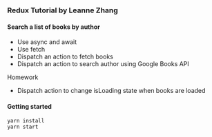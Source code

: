 ### Redux Tutorial by Leanne Zhang

#### Search a list of books by author

- Use async and await
- Use fetch
- Dispatch an action to fetch books
- Dispatch an action to search author using Google Books API

Homework

- Dispatch action to change isLoading state when books are loaded

#### Getting started

```
yarn install
yarn start
```

